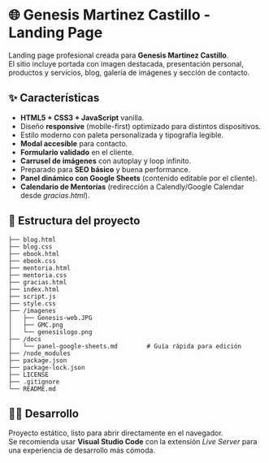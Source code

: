 # 🌐 Genesis Martinez Castillo - Landing Page

Landing page profesional creada para **Genesis Martinez Castillo**.  
El sitio incluye portada con imagen destacada, presentación personal, productos y servicios, blog, galería de imágenes y sección de contacto.

## ✨ Características

- **HTML5 + CSS3 + JavaScript** vanilla.
- Diseño **responsive** (mobile-first) optimizado para distintos dispositivos.
- Estilo moderno con paleta personalizada y tipografía legible.
- **Modal accesible** para contacto.
- **Formulario validado** en el cliente.
- **Carrusel de imágenes** con autoplay y loop infinito.
- Preparado para **SEO básico** y buena performance.
- **Panel dinámico con Google Sheets** (contenido editable por el cliente).
- **Calendario de Mentorías** (redirección a Calendly/Google Calendar desde *gracias.html*).

## 📂 Estructura del proyecto

```text
├── blog.html
├── blog.css
├── ebook.html
├── ebook.css
├── mentoria.html
├── mentoria.css
├── gracias.html
├── index.html
├── script.js
├── style.css
├── /imagenes
│   ├── Genesis-web.JPG
│   ├── GMC.png
│   └── genesislogo.png
├── /docs
│   └── panel-google-sheets.md        # Guía rápida para edición
├── /node_modules
├── package.json
├── package-lock.json
├── LICENSE
├── .gitignore
└── README.md
```
## 👩‍💻 Desarrollo

Proyecto estático, listo para abrir directamente en el navegador.  
Se recomienda usar **Visual Studio Code** con la extensión *Live Server* para una experiencia de desarrollo más cómoda.
